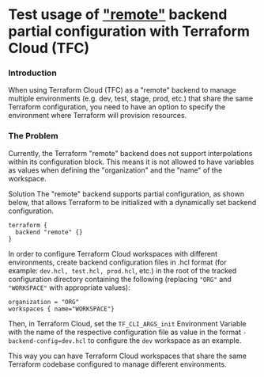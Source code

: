 # Test usage of ["remote"](https://www.terraform.io/docs/language/settings/backends/remote.html) backend partial configuration with Terraform Cloud (TFC)

### Introduction
When using Terraform Cloud (TFC) as a "remote" backend to manage multiple environments (e.g. dev, test, stage, prod, etc.) that share the same Terraform configuration, you need to have an option to specify the environment where Terraform will provision resources.



### The Problem
Currently, the Terraform "remote" backend does not support interpolations within its configuration block. This means it is not allowed to have variables as values when defining the "organization" and the "name" of the workspace.



Solution
The "remote" backend supports partial configuration, as shown below, that allows Terraform to be initialized with a dynamically set backend configuration.

```
terraform {
  backend "remote" {}
}
```

In order to configure Terraform Cloud workspaces with different environments, create backend configuration files in .hcl format (for example: `dev.hcl, test.hcl, prod.hcl`, etc.) in the root of the tracked configuration directory containing the following (replacing `"ORG"` and `"WORKSPACE"` with appropriate values):

```
organization = "ORG"
workspaces { name="WORKSPACE"}
```

Then, in Terraform Cloud, set the `TF_CLI_ARGS_init` Environment Variable with the name of the respective configuration file as value in the format `-backend-config=dev.hcl` to configure the `dev` workspace as an example.


This way you can have Terraform Cloud workspaces that share the same Terraform codebase configured to manage different environments.
